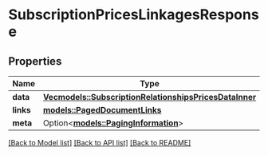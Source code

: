 # SubscriptionPricesLinkagesResponse

## Properties

Name | Type | Description | Notes
------------ | ------------- | ------------- | -------------
**data** | [**Vec<models::SubscriptionRelationshipsPricesDataInner>**](Subscription_relationships_prices_data_inner.md) |  | 
**links** | [**models::PagedDocumentLinks**](PagedDocumentLinks.md) |  | 
**meta** | Option<[**models::PagingInformation**](PagingInformation.md)> |  | [optional]

[[Back to Model list]](../README.md#documentation-for-models) [[Back to API list]](../README.md#documentation-for-api-endpoints) [[Back to README]](../README.md)



